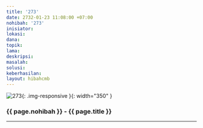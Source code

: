 ```yaml
---
title: '273'
date: 2732-01-23 11:08:00 +07:00
nohibah: '273'
inisiator:
lokasi:
dana:
topik:
lama:
deskripsi:
masalah:
solusi:
keberhasilan:
layout: hibahcmb
---
```


![273](/static/img/hibahcmb/273.png){: .img-responsive }{: width="350" }

### {{ page.nohibah }} - {{ page.title }}

---
